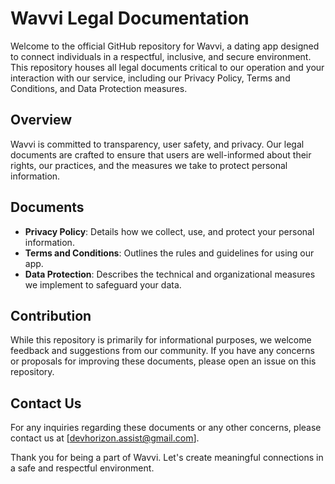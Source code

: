 # Wavvi Legal Documentation

Welcome to the official GitHub repository for Wavvi, a dating app designed to connect individuals in a respectful, inclusive, and secure environment. This repository houses all legal documents critical to our operation and your interaction with our service, including our Privacy Policy, Terms and Conditions, and Data Protection measures.

## Overview

Wavvi is committed to transparency, user safety, and privacy. Our legal documents are crafted to ensure that users are well-informed about their rights, our practices, and the measures we take to protect personal information.

## Documents

- **Privacy Policy**: Details how we collect, use, and protect your personal information.
- **Terms and Conditions**: Outlines the rules and guidelines for using our app.
- **Data Protection**: Describes the technical and organizational measures we implement to safeguard your data.

## Contribution

While this repository is primarily for informational purposes, we welcome feedback and suggestions from our community. If you have any concerns or proposals for improving these documents, please open an issue on this repository.

## Contact Us

For any inquiries regarding these documents or any other concerns, please contact us at [devhorizon.assist@gmail.com].

Thank you for being a part of Wavvi. Let's create meaningful connections in a safe and respectful environment.
